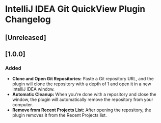 # IntelliJ IDEA Git QuickView Plugin Changelog

## [Unreleased]
## [1.0.0]

### Added

- **Clone and Open Git Repositories:** Paste a Git repository URL, and the plugin will clone the repository with a depth of 1 and open it in a new IntelliJ IDEA window.
- **Automatic Cleanup:** When you're done with a repository and close the window, the plugin will automatically remove the repository from your computer.
- **Remove from Recent Projects List:** After opening the repository, the plugin removes it from the Recent Projects list.
